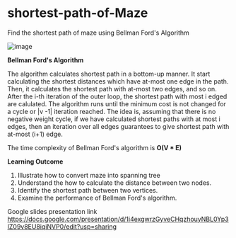 # shortest-path-of-Maze
Find the shortest path of maze using Bellman Ford's Algorithm

![image](https://user-images.githubusercontent.com/35762778/145765437-3d0b8e79-099a-4ed8-b031-35cea63ce4c4.png)

**Bellman Ford's Algorithm**

The algorithm calculates shortest path in a bottom-up manner. It start calculating the shortest distances which have at-most one edge in the path. Then, it calculates the shortest path with at-most two edges, and so on. After the i-th iteration of the outer loop, the shortest path with most i edged are calulated. The algorithm runs until the minimum cost is not changed for a cycle or |v -1| iteration reached. The idea is, assuming that there is no negative weight cycle, if we have calculated shortest paths with at most i edges, then an iteration over all edges guarantees to give shortest path with at-most (i+1) edge.

The time complexity of Bellman Ford's algorithm is **O(V * E)**

**Learning Outcome**
1. Illustrate how to convert maze into spanning tree
2. Understand the how to calculate the distance between two nodes.
3. Identify the shortest path between two vertices.
4. Examine the performance of Bellman Ford's algorithm. 

Google slides presentation link
https://docs.google.com/presentation/d/1i4exgwrzGyveCHqzhouyNBL0Yp3IZ09v8EU8iqiNVP0/edit?usp=sharing
